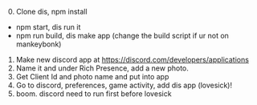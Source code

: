 0. Clone dis, npm install 
- npm start, dis run it
- npm run build, dis make app (change the build script if ur not on mankeybonk)
1. Make new discord app at https://discord.com/developers/applications
2. Name it and under Rich Presence, add a new photo.
3. Get Client Id and photo name and put into app
4. Go to discord, preferences, game activity, add dis app (lovesick)!
5. boom. discord need to run first before lovesick